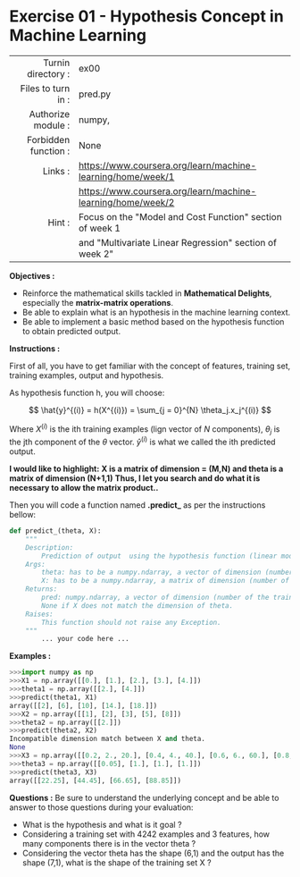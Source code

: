 # Exercise 01 - Hypothesis Concept in Machine Learning

|                         |                     |
| -----------------------:| ------------------  |
|   Turnin directory :    |  ex00               |
|   Files to turn in :    |  pred.py            |
|   Authorize module :    |  numpy,             |
|   Forbidden function :  |  None               |
|   Links :               |  https://www.coursera.org/learn/machine-learning/home/week/1 |
|                         | https://www.coursera.org/learn/machine-learning/home/week/2 |
|   Hint :                |  Focus on the "Model and Cost Function" section of week 1 |
|                         | and "Multivariate Linear Regression" section of week 2"|

**Objectives :** 

* Reinforce the mathematical skills tackled in **Mathematical Delights**, especially the __matrix-matrix operations__.
* Be able to explain what is an hypothesis in the machine learning context.
* Be able to implement a basic method based on the hypothesis function to obtain predicted output.


**Instructions :**

First of all, you have to get familiar with the concept of features, training set, training examples, output and hypothesis.

As hypothesis function h, you will choose:

$$
\hat{y}^{(i)} = h(X^{(i)}) = \sum_{j = 0}^{N} \theta_j.x_j^{(i)}
$$

Where $X^{(i)}$ is the ith training examples (lign vector of $N$ components), $\theta_j$ is the jth component of the $\theta$ vector.
$\hat{y}^{(i)}$ is what we called the ith predicted output.

__I would like to highlight:__
__X is a matrix of dimension = (M,N) and theta is a matrix of dimension (N+1,1)__
__Thus, I let you search and do what it is necessary to allow the matrix product..__

Then you will code a function named __.predict\___ as per the instructions bellow:

``` python
def predict_(theta, X):
	"""
	Description:
		Prediction of output  using the hypothesis function (linear model).
	Args:
		theta: has to be a numpy.ndarray, a vector of dimension (number of features + 1, 1).
		X: has to be a numpy.ndarray, a matrix of dimension (number of training examples, number of features).
	Returns:
		pred: numpy.ndarray, a vector of dimension (number of the training examples,1).
		None if X does not match the dimension of theta.
	Raises:
		This function should not raise any Exception.
	"""
		... your code here ...
```

**Examples :**
```python
>>>import numpy as np
>>>X1 = np.array([[0.], [1.], [2.], [3.], [4.]])
>>>theta1 = np.array([[2.], [4.]])
>>>predict(theta1, X1)
array([[2], [6], [10], [14.], [18.]])
>>>X2 = np.array([[1], [2], [3], [5], [8]])
>>>theta2 = np.array([[2.]])
>>>predict(theta2, X2)
Incompatible dimension match between X and theta.
None
>>>X3 = np.array([[0.2, 2., 20.], [0.4, 4., 40.], [0.6, 6., 60.], [0.8, 8., 80.]])
>>>theta3 = np.array([[0.05], [1.], [1.], [1.]])
>>>predict(theta3, X3)
array([[22.25], [44.45], [66.65], [88.85]])
```

**Questions :**
Be sure to understand the underlying concept and be able to answer to those questions during your evaluation:
* What is the hypothesis and what is it goal ?
* Considering a training set with 4242 examples and 3 features, how many components there is in the vector theta ?
* Considering the vector theta has the shape (6,1) and the output has the shape (7,1), what is the shape of the training set X ?
